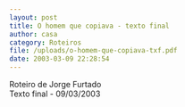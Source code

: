 ```yaml
---
layout: post
title: O homem que copiava - texto final
author: casa
category: Roteiros
file: /uploads/o-homem-que-copiava-txf.pdf
date: 2003-03-09 22:28:54
---
```

Roteiro de Jorge Furtado\
Texto final - 09/03/2003

